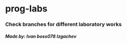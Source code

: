 # prog-labs
<h3> Check branches for different laboratory works </h3>
<h5> Made by: Ivan boss078 Izgachev </h5>
